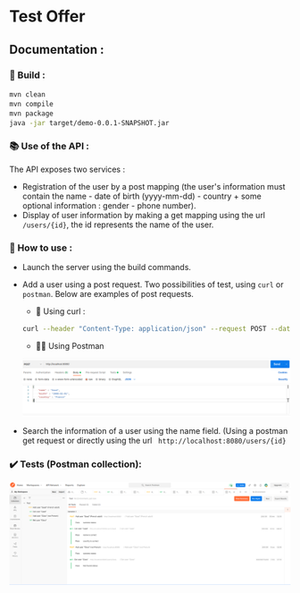 # Test Offer

## Documentation :  

### 🚀 Build : 

```bash
mvn clean  
mvn compile  
mvn package  
java -jar target/demo-0.0.1-SNAPSHOT.jar
```

### 📚 Use of the API :   
The API exposes two services :  
- Registration of the user by a post mapping (the user's information must contain the name - date of birth (yyyy-mm-dd) - country + some optional information : gender - phone number).  
- Display of user information by making a get mapping using the url ```/users/{id}```, the id represents the name of the user. 

### 🌟 How to use : 

- Launch the server using the build commands. 
- Add a user using a post request. Two possibilities of test, using ```curl``` or ```postman```. Below are examples of post requests.
  - 🧐 Using curl : 

  ```bash
  curl --header "Content-Type: application/json" --request POST --data '{"name":"zoubairi", "birth": "2001-02-10", "country":"France", "gender":"Male"}' "http://localhost:8080/"
  ```
  - 👨‍💻 Using Postman

  ![alt text](postman.png)
  
- Search the information of a user using the name field. (Using a postman get request or directly using the url ``` http://localhost:8080/users/{id}```

### ✔️ Tests (Postman collection):
  ![alt text](postmanCollection.png)

